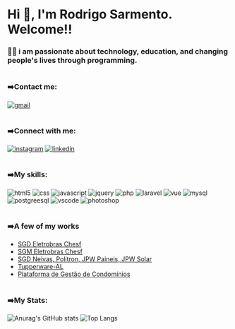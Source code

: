 # Hi 👋, I'm Rodrigo Sarmento. Welcome!!

### 👨‍💻 i am passionate about technology, education, and changing people's lives through programming.

#

### ➡️Contact me:

[![gmail](https://img.shields.io/badge/Gmail-D14836?style=for-the-badge&logo=gmail&logoColor=white)](mailto:rodrigoasn@gmail.com)

<!-- [![whatsapp](https://img.shields.io/badge/WhatsApp-25D366?style=for-the-badge&logo=whatsapp&logoColor=white)](https://api.whatsapp.com/send?phone=+5582999979781&text=Ol%C3%A1%20Rodrigo,%20te%20achei%20pelo%20github.) -->

#

### ➡️Connect with me:

[![instagram](https://img.shields.io/badge/Instagram-E4405F?style=for-the-badge&logo=instagram&logoColor=white)](https://www.instagram.com/rodrigo_asn/) [![linkedin](https://img.shields.io/badge/LinkedIn-0077B5?style=for-the-badge&logo=linkedin&logoColor=white)](https://www.linkedin.com/in/rodrigoasn/)

#

### ➡️My skills:

![html5](https://img.shields.io/badge/HTML5-E34F26?style=for-the-badge&logo=html5&logoColor=white) ![css](https://img.shields.io/badge/CSS-239120?&style=for-the-badge&logo=css3&logoColor=white) ![javascript](https://img.shields.io/badge/JavaScript-F7DF1E?style=for-the-badge&logo=javascript&logoColor=black) ![jquery](https://img.shields.io/badge/jQuery-0769AD?style=for-the-badge&logo=jquery&logoColor=white) ![php](https://img.shields.io/badge/PHP-777BB4?style=for-the-badge&logo=php&logoColor=white) ![laravel](https://img.shields.io/badge/Laravel-FF2D20?style=for-the-badge&logo=laravel&logoColor=white) ![vue](https://img.shields.io/badge/Vue.js-35495E?style=for-the-badge&logo=vue.js&logoColor=4FC08D) ![mysql](https://img.shields.io/badge/MySQL-00000F?style=for-the-badge&logo=mysql&logoColor=white) ![postgreesql](https://img.shields.io/badge/PostgreSQL-316192?style=for-the-badge&logo=postgresql&logoColor=white) ![vscode](https://img.shields.io/badge/Visual_Studio_Code-0078D4?style=for-the-badge&logo=visual%20studio%20code&logoColor=white) ![photoshop](https://img.shields.io/badge/Adobe%20Photoshop-31A8FF?style=for-the-badge&logo=Adobe%20Photoshop&logoColor=black)

#

### ➡️A few of my works

- [SGD Eletrobras Chesf](https://sgdchesf.pubye.info/)</br>
- [SGM Eletrobras Chesf](https://sgmchesf.pubye.info/)</br>
- [SGD Neivas, Politron, JPW Paineis, JPW Solar](https://neivas.pubye.info/)</br>
- [Tupperware-AL](https://tupperware.pubye.info/)</br>
- [Plataforma de Gestão de Condomínios](https://sgac.pubye.info/)</br>

#

### ➡️My Stats:

![Anurag's GitHub stats](https://github-readme-stats.vercel.app/api?username=rodrigoasn&show_icons=true&theme=merko) ![Top Langs](https://github-readme-stats.vercel.app/api/top-langs/?username=rodrigoasn&langs_count=8)
